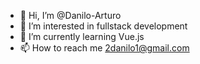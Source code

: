 - 👋 Hi, I’m @Danilo-Arturo
- 👀 I’m interested in fullstack development
- 🌱 I’m currently learning Vue.js
- 📫 How to reach me 2danilo1@gmail.com

<!---
Danilo-Arturo/Danilo-Arturo is a ✨ special ✨ repository because its `README.md` (this file) appears on your GitHub profile.
You can click the Preview link to take a look at your changes.
--->
